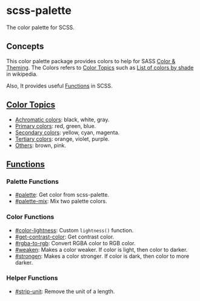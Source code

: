 # scss-palette

The color palette for SCSS.

## Concepts

This color palette package provides colors to help for SASS [Color & Theming]. The Colors refers to [Color Topics](#color-topics) such as [List of colors by shade] in wikipedia.

Also, It provides useful [Functions](#functions) in SCSS.

## [Color Topics](color-topics.md)

- [Achromatic colors](color-topics.md#achromatic-colors): black, white, gray.
- [Primary colors](color-topics.md#primary-colors): red, green, blue.
- [Secondary colors](color-topics.md#secondary-colors): yellow, cyan, magenta.
- [Tertiary colors](color-topics.md#tertiary-colors): orange, violet, purple.
- [Others](color-topics.md#others): brown, pink.

## [Functions](functions.md)

### Palette Functions

- [#palette](functions.md#palette): Get color from scss-palette.
- [#palette-mix](functions.md#palette-mix): Mix two palette colors.

### Color Functions

- [#color-lightness](functions.md#color-lightness): Custom `lightness()` function.
- [#get-contrast-color](functions.md#get-contrast-color): Get contrast color.
- [#rgba-to-rgb](functions.md#rgba-to-rgb): Convert RGBA color to RGB color.
- [#weaken](functions.md#weaken): Makes a color weaker. If color is light, then color to darker.
- [#strongen](functions.md#strongen): Makes a color stronger. If color is dark, then color to more darker.

### Helper Functions

- [#strip-unit](functions.md#strip-unit): Remove the unit of a length.

[Color & Theming]: http://sass-lang.com/styleguide/color
[List of colors by shade]: https://en.wikipedia.org/wiki/List_of_colors_by_shade
